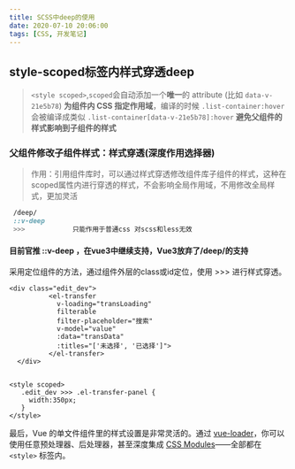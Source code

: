 ```yaml
---
title: SCSS中deep的使用
date: 2020-07-10 20:06:00
tags: [CSS, 开发笔记]
---
```


## style-scoped标签内样式穿透deep

> `<style scoped>`,`scoped`会自动添加一个**唯一**的 attribute (比如 `data-v-21e5b78`) **为组件内 CSS 指定作用域**，编译的时候 `.list-container:hover` 会被编译成类似 `.list-container[data-v-21e5b78]:hover` **避免父组件的样式影响到子组件的样式**

### 父组件修改子组件样式：样式穿透(深度作用选择器)

> 作用：引用组件库时，可以通过样式穿透修改组件库子组件的样式，这种在scoped属性内进行穿透的样式，不会影响全局作用域，不用修改全局样式，更加灵活

```css
 /deep/ 
 ::v-deep       
 >>>            只能作用于普通css 对scss和less无效
```

#### 目前官推 ::v-deep ，在vue3中继续支持，Vue3放弃了/deep/的支持



采用定位组件的方法，通过组件外层的class或id定位，使用 >>> 进行样式穿透。

```vue
<div class="edit_dev">
          <el-transfer
            v-loading="transLoading"
            filterable
            filter-placeholder="搜索"
            v-model="value"
            :data="transData"
            :titles="['未选择', '已选择']">
          </el-transfer>
  </div>
        
        
<style scoped>
   .edit_dev >>> .el-transfer-panel {
     width:350px;
   }
</style>

```







最后，Vue 的单文件组件里的样式设置是非常灵活的。通过 [vue-loader](https://github.com/vuejs/vue-loader)，你可以使用任意预处理器、后处理器，甚至深度集成 [CSS Modules](https://vue-loader.vuejs.org/en/features/css-modules.html)——全部都在 `<style>` 标签内。

